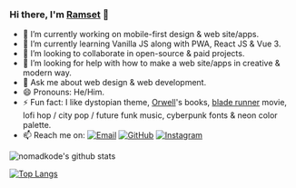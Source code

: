 ### Hi there, I'm [Ramset](https://nomadkode.github.io) 👋

- 🔭 I’m currently working on mobile-first design & web site/apps.
- 🌱 I’m currently learning Vanilla JS along with PWA, React JS & Vue 3.
- 👯 I’m looking to collaborate in open-source & paid projects.
- 🤔 I’m looking for help with how to make a web site/apps in creative & modern way.
- 💬 Ask me about web design & web development.
- 😄 Pronouns: He/Him.
- ⚡ Fun fact: I like dystopian theme, [Orwell](https://en.wikipedia.org/wiki/George_Orwell)'s books, [blade runner](https://www.imdb.com/title/tt0083658/) movie, lofi hop / city pop / future funk music, cyberpunk fonts & neon color palette.
- 📫 Reach me on:
<a href="mailto:setiawanramadyan@gmail.com" target="_blank"><img src="https://img.shields.io/badge/-Gmail-c14438?style=flat-square&logo=Gmail&logoColor=white" alt="Email"></a>
<a href="https://github.com/nomadkode" target="_blank"><img src="https://img.shields.io/badge/-GitHub-181717?style=flat-square&logo=github" alt="GitHub"></a>
<a href="https://instagram.com/nomadkode" target="_blank"><img src="https://img.shields.io/badge/-Instagram-e4405f?style=flat-square&logo=instagram&logoColor=white" alt="Instagram"></a>
<!--
<a href="https://t.me/" target="_blank"><img src="https://img.shields.io/badge/-Telegram-2ca5e0?style=flat-square&logo=telegram" alt="Telegram"></a>
<a href="https://facebook.com/" target="_blank"><img src="https://img.shields.io/badge/-Facebook-1877f2?style=flat-square&logo=facebook&logoColor=white" alt="Facebook"></a>
<a href="https://twitter.com/" target="_blank"><img src="https://img.shields.io/badge/-Twitter-1ca0f1?style=flat-square&labelColor=1ca0f1&logo=twitter&logoColor=white" alt="Twitter"></a>
<a href="https://linkedin.com/in/" target="_blank"><img src="https://img.shields.io/badge/LinkedIn-%230077B5.svg?&style=flat-square&logo=linkedin&logoColor=white" alt="LinkedIn"></a>
-->


![nomadkode's github stats](https://github-readme-stats.vercel.app/api?username=nomadkode&show_icons=true&count_private=true&bg_color=#120078)


[![Top Langs](https://github-readme-stats.vercel.app/api/top-langs/?username=nomadkode&layout=compact&show_icons=true&theme=onedark)](https://github.com/nomadkode/github-readme-stats)
